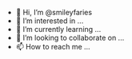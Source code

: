 - 👋 Hi, I’m @smileyfaries
- 👀 I’m interested in ...
- 🌱 I’m currently learning ...
- 💞️ I’m looking to collaborate on ...
- 📫 How to reach me ...

<!---
smileyfaries/smileyfaries is a ✨ special ✨ repository because its `README.md` (this file) appears on your GitHub profile.
You can click the Preview link to take a look at your changes.
--->
